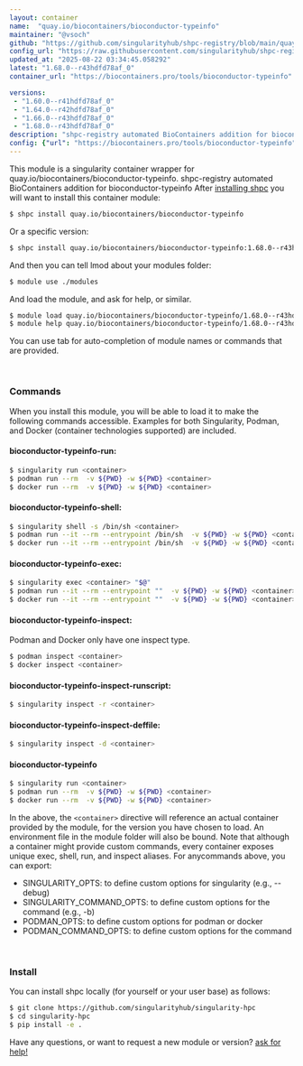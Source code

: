 ```yaml
---
layout: container
name:  "quay.io/biocontainers/bioconductor-typeinfo"
maintainer: "@vsoch"
github: "https://github.com/singularityhub/shpc-registry/blob/main/quay.io/biocontainers/bioconductor-typeinfo/container.yaml"
config_url: "https://raw.githubusercontent.com/singularityhub/shpc-registry/main/quay.io/biocontainers/bioconductor-typeinfo/container.yaml"
updated_at: "2025-08-22 03:34:45.058292"
latest: "1.68.0--r43hdfd78af_0"
container_url: "https://biocontainers.pro/tools/bioconductor-typeinfo"

versions:
 - "1.60.0--r41hdfd78af_0"
 - "1.64.0--r42hdfd78af_0"
 - "1.66.0--r43hdfd78af_0"
 - "1.68.0--r43hdfd78af_0"
description: "shpc-registry automated BioContainers addition for bioconductor-typeinfo"
config: {"url": "https://biocontainers.pro/tools/bioconductor-typeinfo", "maintainer": "@vsoch", "description": "shpc-registry automated BioContainers addition for bioconductor-typeinfo", "latest": {"1.68.0--r43hdfd78af_0": "sha256:a0d8880489559c5e0587efa698ab851b01aa129263dcc1dc1167cf0a790f14ec"}, "tags": {"1.60.0--r41hdfd78af_0": "sha256:6c1c6ae9637c36378fb9d24abae85b7d8f9dea72b18918dcde7dfaf752293749", "1.64.0--r42hdfd78af_0": "sha256:9863856e8c3b1cb2f9e4373cb8236d52a9631def2eadd2fab77798cf623b489e", "1.66.0--r43hdfd78af_0": "sha256:8c2334c393ca92f05c60eba8405fd41cc5db8faad330231ef099110bb8d664ce", "1.68.0--r43hdfd78af_0": "sha256:a0d8880489559c5e0587efa698ab851b01aa129263dcc1dc1167cf0a790f14ec"}, "docker": "quay.io/biocontainers/bioconductor-typeinfo"}
---
```


This module is a singularity container wrapper for quay.io/biocontainers/bioconductor-typeinfo.
shpc-registry automated BioContainers addition for bioconductor-typeinfo
After [installing shpc](#install) you will want to install this container module:


```bash
$ shpc install quay.io/biocontainers/bioconductor-typeinfo
```

Or a specific version:

```bash
$ shpc install quay.io/biocontainers/bioconductor-typeinfo:1.68.0--r43hdfd78af_0
```

And then you can tell lmod about your modules folder:

```bash
$ module use ./modules
```

And load the module, and ask for help, or similar.

```bash
$ module load quay.io/biocontainers/bioconductor-typeinfo/1.68.0--r43hdfd78af_0
$ module help quay.io/biocontainers/bioconductor-typeinfo/1.68.0--r43hdfd78af_0
```

You can use tab for auto-completion of module names or commands that are provided.

<br>

### Commands

When you install this module, you will be able to load it to make the following commands accessible.
Examples for both Singularity, Podman, and Docker (container technologies supported) are included.

#### bioconductor-typeinfo-run:

```bash
$ singularity run <container>
$ podman run --rm  -v ${PWD} -w ${PWD} <container>
$ docker run --rm  -v ${PWD} -w ${PWD} <container>
```

#### bioconductor-typeinfo-shell:

```bash
$ singularity shell -s /bin/sh <container>
$ podman run --it --rm --entrypoint /bin/sh  -v ${PWD} -w ${PWD} <container>
$ docker run --it --rm --entrypoint /bin/sh  -v ${PWD} -w ${PWD} <container>
```

#### bioconductor-typeinfo-exec:

```bash
$ singularity exec <container> "$@"
$ podman run --it --rm --entrypoint ""  -v ${PWD} -w ${PWD} <container> "$@"
$ docker run --it --rm --entrypoint ""  -v ${PWD} -w ${PWD} <container> "$@"
```

#### bioconductor-typeinfo-inspect:

Podman and Docker only have one inspect type.

```bash
$ podman inspect <container>
$ docker inspect <container>
```

#### bioconductor-typeinfo-inspect-runscript:

```bash
$ singularity inspect -r <container>
```

#### bioconductor-typeinfo-inspect-deffile:

```bash
$ singularity inspect -d <container>
```



#### bioconductor-typeinfo

```bash
$ singularity run <container>
$ podman run --rm  -v ${PWD} -w ${PWD} <container>
$ docker run --rm  -v ${PWD} -w ${PWD} <container>
```


In the above, the `<container>` directive will reference an actual container provided
by the module, for the version you have chosen to load. An environment file in the
module folder will also be bound. Note that although a container
might provide custom commands, every container exposes unique exec, shell, run, and
inspect aliases. For anycommands above, you can export:

 - SINGULARITY_OPTS: to define custom options for singularity (e.g., --debug)
 - SINGULARITY_COMMAND_OPTS: to define custom options for the command (e.g., -b)
 - PODMAN_OPTS: to define custom options for podman or docker
 - PODMAN_COMMAND_OPTS: to define custom options for the command

<br>

### Install

You can install shpc locally (for yourself or your user base) as follows:

```bash
$ git clone https://github.com/singularityhub/singularity-hpc
$ cd singularity-hpc
$ pip install -e .
```

Have any questions, or want to request a new module or version? [ask for help!](https://github.com/singularityhub/singularity-hpc/issues)
